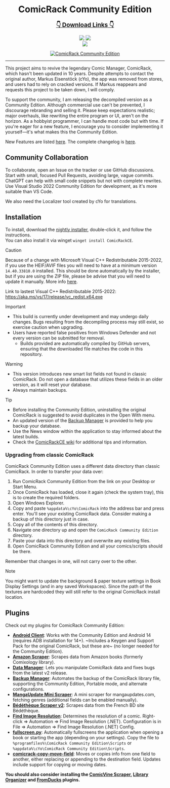 <div align="center">

# ComicRack Community Edition

<b><u><span style='font-size:14.0pt'>👇 Download Links 👇</span></u></b>

<!--
<p>
<a href="https://github.com/maforget/ComicRack_AmazonScrapper/releases/latest/download/ComicRackCESetup.zip" alt="Latest Release (ZIP)">
  <img src="https://img.shields.io/github/v/release/maforget/ComicRackCE?label=latest release&logo=github" /></a>
<a href="https://github.com/maforget/ComicRack_AmazonScrapper/releases/latest/download/ComicRackCESetup.exe" alt="Latest Release (EXE)">
  <img src="https://img.shields.io/github/v/release/maforget/ComicRackCE?label=latest release (installer)&logo=github" /></a> 
<br>
  <img src="https://img.shields.io/github/release-date/maforget/ComicRackCE?logo=github&label=Released" /></a>    
</p>
-->

<p>
<a href="https://github.com/maforget/ComicRackCE/releases/download/nightly/ComicRackCE_nightly.zip" alt="Nightly (ZIP)">
  <img src="https://img.shields.io/github/v/release/maforget/ComicRackCE?include_prereleases&logo=GitHub&label=pre-release%20(zip)" /></a>
<a href="https://github.com/maforget/ComicRackCE/releases/download/nightly/ComicRackCESetup_nightly.exe" alt="Nightly (EXE)">
  <img src="https://img.shields.io/github/v/release/maforget/ComicRackCE?include_prereleases&logo=GitHub&label=pre-release%20(installer)" /></a>
<br>
  <img src="https://img.shields.io/github/release-date-pre/maforget/ComicRackCE?logo=github&label=Released" /></a>   
</p>

[![ComicRack Community Edition](https://github.com/maforget/ComicRackCE/assets/11904426/4748925c-662f-4ccd-bfb7-62ec46ae881e)](#readme)
</div>

---

This project aims to revive the legendary Comic Manager, ComicRack, which hasn't been updated in 10 years. Despite attempts to contact the original author, Markus Eisenstöck (cYo), the app was removed from stores, and users had to rely on cracked versions. If Markus reappears and requests this project to be taken down, I will comply.

To support the community, I am releasing the decompiled version as a Community Edition. Although commercial use can't be prevented, I discourage rebranding and selling it. Please keep expectations realistic; major overhauls, like rewriting the entire program or UI, aren't on the horizon. As a hobbyist programmer, I can handle most code but with time. If you're eager for a new feature, I encourage you to consider implementing it yourself—it's what makes this the Community Edition.

New Features are listed [here](https://github.com/maforget/ComicRackCE/wiki/New-Features). The complete changelog is [here](https://raw.githubusercontent.com/maforget/ComicRackCE/master/ComicRack/Output/Changes.txt).

## Community Collaboration
To collaborate, open an Issue on the tracker or use GitHub discussions. Start with small, focused Pull Requests, avoiding large, vague commits. ChatGPT can help with small code snippets but not with complete rewrites. Use Visual Studio 2022 Community Edition for development, as it's more suitable than VS Code.

We also need the Localizer tool created by cYo for translations.

## Installation
To install, download the [nightly installer](https://github.com/maforget/ComicRackCE/releases/download/nightly/ComicRackCESetup_nightly.exe "Nightly Release"), double-click it, and follow the instructions. <br />
You can also install it via winget `winget install ComicRackCE`.

> [!CAUTION]
> Because of a change with Microsoft Visual C++ Redistributable 2015-2022, if you use the HEIF/AVIF files you will need to have at a minimum version `14.40.33810.0` installed. This should be done automatically by the installer, but if you are using the ZIP file, please be advise that you will need to update it manually. More info [here](https://github.com/maforget/ComicRackCE/issues/106).
>
> Link to lastest Visual C++ Redistributable 2015-2022: https://aka.ms/vs/17/release/vc_redist.x64.exe

>[!IMPORTANT]
>* This build is currently under development and may undergo daily changes. Bugs resulting from the decompiling process may still exist, so exercise caution when upgrading.
>* Users have reported false positives from Windows Defender and not every version can be submitted for removal.
>    * Builds provided are automatically compiled by GitHub servers, ensuring that the downloaded file matches the code in this repository.

>[!WARNING]
>* This version introduces new smart list fields not found in classic ComicRack. Do not open a database that utilizes these fields in an older version, as it will reset your database.
>* Always maintain backups.

>[!TIP]
>* Before installing the Community Edition, uninstalling the original ComicRack is suggested to avoid duplicates in the Open With menu.
>* An updated version of the [Backup Manager](https://github.com/maforget/cr-backup-manager) is provided to help you backup your database.
>* Use the News window within the application to stay informed about the latest builds.
>* Check the [ComicRackCE wiki](https://github.com/maforget/ComicRackCE/wiki) for additional tips and information.

### Upgrading from classic ComicRack

ComicRack Community Edition uses a different data directory than classic ComicRack. In order to transfer your data over:

1. Run ComicRack Community Edition from the link on your Desktop or Start Menu.
2. Once ComicRack has loaded, close it again (check the system tray), this is to create the required folders.
3. Open Windows Explorer.
2. Copy and paste `%appdata%\cYo\ComicRack` into the address bar and press enter. You'll see your existing ComicRack data. Consider making a backup of this directory just in case.
3. Copy all of the contents of this directory.
4. Navigate one directory up and open the `ComicRack Community Edition` directory.
5. Paste your data into this directory and overwrite any existing files.
6. Open ComicRack Community Edition and all your comics/scripts should be there.

Remember that changes in one, will not carry over to the other.

> [!NOTE]
> You might want to update the background & paper texture settings in Book Display Settings (and in any saved Workspaces). Since the path of the textures are hardcoded they will still refer to the original ComicRack install location.

## Plugins

Check out my plugins for ComicRack Community Edition:

- **[Android Client](https://github.com/maforget/ComicRackKeygen/releases/tag/1.0)**: Works with the Community Edition and Android 14 (requires ADB installation for 14+). ~Includes a Keygen and Support Pack for the original ComicRack, but these are~ (no longer needed for the Community Edition).
- **[Amazon Scraper](https://github.com/maforget/ComicRack_AmazonScrapper)**: Scrapes data from Amazon books (formerly Comixology library).
- **[Data Manager](https://github.com/maforget/CRDataManager)**: Lets you manipulate ComicRack data and fixes bugs from the latest v2 release.
- **[Backup Manager](https://github.com/maforget/cr-backup-manager)**: Automates the backup of the ComicRack library file, supporting the Community Edition, Portable mode, and alternate configurations.
- **[MangaUpdate Mini Scraper](https://github.com/maforget/ComicRack_MangaUpdateScraper)**: A mini scraper for mangaupdates.com, fetching genres (additional fields can be enabled manually).
- **[Bédéthèque Scraper v2](https://github.com/maforget/Bedetheque-Scrapper-2)**: Scrapes data from the French BD site Bédéthèque.
- **[Find Image Resolution](https://github.com/maforget/ComicRack_FindImageResolution)**: Determines the resolution of a comic. Right-click => Automation => Find Image Resolution (.NET). Configuration is in File => Automation => Find Image Resolution (.NET) Config.
- **[fullscreen.py](https://gist.githubusercontent.com/maforget/186a99205140acd3f7d3328ad1466e62/raw/8c7c0ecab28fb9a6037adbe19ff553e3597cccd6/fullscreen.py)**: Automatically fullscreens the application when opening a book or starting the app (depending on your settings). Copy the file to `%programfiles%\ComicRack Community Edition\Scripts` or `%appdata%\cYo\ComicRack Community Edition\Scripts`.
- **[comicrack-copy-move-field](https://github.com/maforget/comicrack-copy-move-field)**: Moves or copies info from one field to another, either replacing or appending to the destination field. Updates include support for copying or moving dates.

**You should also consider installing the [ComicVine Scraper](https://github.com/cbanack/comic-vine-scraper/releases/latest), [Library Organizer](https://github.com/Stonepaw/comicrack-library-organizer/releases/latest) and [FromDucks](https://github.com/ducksmanager/ComicRack_FromDucks) plugins.**
